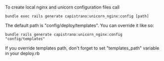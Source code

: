 To create local nginx and unicorn configuration files call

    bundle exec rails generate capistrano:unicorn_nginx:config [path]

The default path is "config/deploy/templates". You can override it like so:

    bundle rails generate capistrano:unicorn_nginx:config "config/templates"

If you override templates path, don't forget to set "templates_path" variable in your deploy.rb
